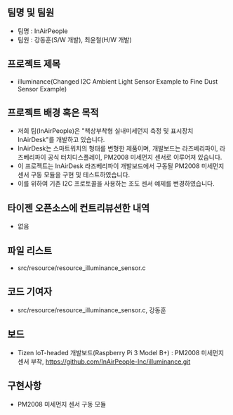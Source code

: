 ## 팀명 및 팀원
* 팀명 : InAirPeople
* 팀원 : 강동훈(S/W 개발), 최윤철(H/W 개발)

## 프로젝트 제목
* illuminance(Changed I2C Ambient Light Sensor Example to Fine Dust Sensor Example)

## 프로젝트 배경 혹은 목적
* 저희 팀(InAirPeople)은 "책상부착형 실내미세먼지 측정 및 표시장치 InAirDesk"를 개발하고 있습니다.
* InAirDesk는 스마트워치의 형태를 변형한 제품이며, 개발보드는 라즈베리파이, 라즈베리파이 공식 터치디스플레이, PM2008 미세먼지 센서로 이루어져 있습니다.
* 이 프로젝트는 InAirDesk 라즈베리파이 개발보드에서 구동될 PM2008 미세먼지 센서 구동 모듈을 구현 및 테스트하였습니다.
* 이를 위하여 기존 I2C 프로토콜을 사용하는 조도 센서 예제를 변경하였습니다.

## 타이젠 오픈소스에 컨트리뷰션한 내역
* 없음

## 파일 리스트
* src/resource/resource_illuminance_sensor.c

## 코드 기여자
* src/resource/resource_illuminance_sensor.c, 강동훈

## 보드
* Tizen IoT-headed 개발보드(Raspberry Pi 3 Model B+) : PM2008 미세먼지 센서 부착, https://github.com/InAirPeople-Inc/illuminance.git

## 구현사항
* PM2008 미세먼지 센서 구동 모듈
  
